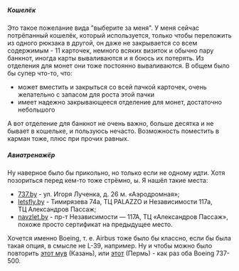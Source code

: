 ##### Кошелёк
Это такое пожелание вида "выберите за меня". У меня сейчас потрёпанный кошелёк, который используется, только чтобы переложить из одного рюкзака в другой, он даже не закрывается со всем содержимым - 11 карточек, немного всяких визиток и обычно пару банкнот, иногда карты вываливаются и я боюсь их потерять. Из отделения для монет они тоже постоянно вываливаются. В общем было бы супер что-то, что:

- может вместить и закрыться со всей пачкой карточек, очень желательно с запасом для роста этой пачки
- имеет надежно закрывающееся отделение для монет, достаточно небольшого

А вот отделение для банкнот не очень важно, больше десятка и не бывает в кошельке, и пользуюсь нечасто. Возможность поместить в карман тоже, плюс при прочих равных.
##### Авиатренажёр
Ну наверное было бы прикольно, но только если не одному идти. Хотя позориться перед кем-то тоже стрёмно, ы. Я нашёл такие места:

- [737.by](https://737.by/main/price.html) - ул. Игоря Лученка, д. 26 м. «Аэродромная»;
- [letsfly.by](https://letsfly.by/цены/) - Тимирязева 74а, ТЦ PALAZZO и Независимости 117а,  
ТЦ Александров Пассаж;
- [navzlet.by](https://navzlet.by/shop/aviatrenajer-boeing-737-ng/) - пр-т Независимости — 117А, ТЦ «Александров Пассаж», похоже просто сертификат на предыдущее место.

Хочется именно Boeing, т. е. Airbus тоже было бы классно, если бы была такая опция, в смысле не L-39, например. Ну и чтобы можно было повторить [этот мув](https://youtu.be/B4WkyvNOrW0?t=580) (Казань), или [этот](https://youtu.be/mPbd3oclDD4?t=651) (Пермь) - как раз оба Boeing 737-500.
